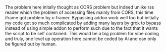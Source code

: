 The problem here initally thought as CORS problem but indeed unlike rss reader which the problem of accessing files mainly from CORS, this time iframe got problem by x-framer. Bypassing addon work well too but initially my code got so much complicated by adding many layers by grok to bypass instead of using simple addon to perform such due to the fact that it wants the script to be self contained. This would be a big problem for vibe coding and truly, one level up operation here cannot be coded by Ai and can only be figured out by human.
